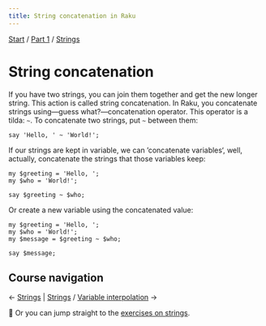 ```yaml
---
title: String concatenation in Raku
---
```


[Start](../..) / [Part 1](../../part1) / [Strings](..)

# String concatenation

If you have two strings, you can join them together and get the new longer string. This action is called string concatenation. In Raku, you concatenate strings using—guess what?—concatenation operator. This operator is a tilda: `~`. To concatenate two strings, put `~` between them:

    say 'Hello, ' ~ 'World!';

If our strings are kept in variable, we can ’concatenate variables‘, well, actually, concatenate the strings that those variables keep:

    my $greeting = 'Hello, ';
    my $who = 'World!';

    say $greeting ~ $who;

Or create a new variable using the concatenated value:

    my $greeting = 'Hello, ';
    my $who = 'World!';
    my $message = $greeting ~ $who;

    say $message;

## Course navigation

← [Strings](..) | [Strings](..) / [Variable interpolation](../variable-interpolation) →

💪 Or you can jump straight to the [exercises on strings](../exercises).
